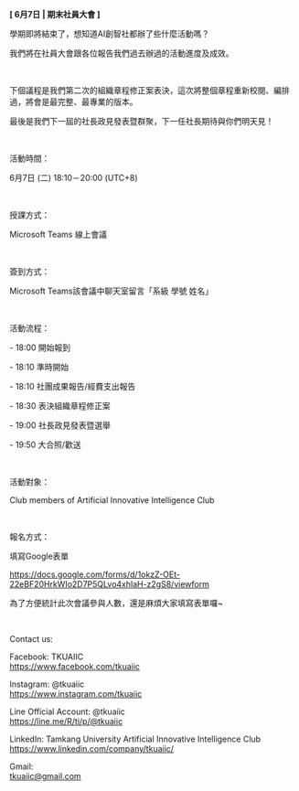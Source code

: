 **[ 6月7日 | 期末社員大會 ]**

學期即將結束了，想知道AI創智社都辦了些什麼活動嗎？

我們將在社員大會跟各位報告我們過去辦過的活動進度及成效。

&nbsp;

下個議程是我們第二次的組織章程修正案表決，這次將整個章程重新校閱、編排過，將會是最完整、最專業的版本。

最後是我們下一屆的社長政見發表暨群聚，下一任社長期待與你們明天見！

&nbsp;

活動時間：

6月7日 (二) 18:10－20:00 (UTC+8)

&nbsp;

授課方式：

Microsoft Teams 線上會議

&nbsp;

簽到方式：

Microsoft Teams該會議中聊天室留言「系級 學號 姓名」

&nbsp;

活動流程：

\- 18:00 開始報到

\- 18:10 準時開始

\- 18:10 社團成果報告/經費支出報告

\- 18:30 表決組織章程修正案

\- 19:00 社長政見發表暨選舉

\- 19:50 大合照/歡送

&nbsp;

活動對象：

Club members of Artificial Innovative Intelligence Club

&nbsp;

報名方式：

填寫Google表單

https://docs.google.com/forms/d/1okzZ-OEt-22eBF20HrkWIo2D7P5QLvo4xhlaH-z2gS8/viewform

為了方便統計此次會議參與人數，還是麻煩大家填寫表單囉~

&nbsp;

Contact us:

Facebook: TKUAIIC <br />https://www.facebook.com/tkuaiic

Instagram: @tkuaiic <br />https://www.instagram.com/tkuaiic

Line Official Account: @tkuaiic <br />https://line.me/R/ti/p/@tkuaiic

LinkedIn: Tamkang University Artificial Innovative Intelligence Club <br />https://www.linkedin.com/company/tkuaiic/

Gmail: <br />tkuaiic@gmail.com
